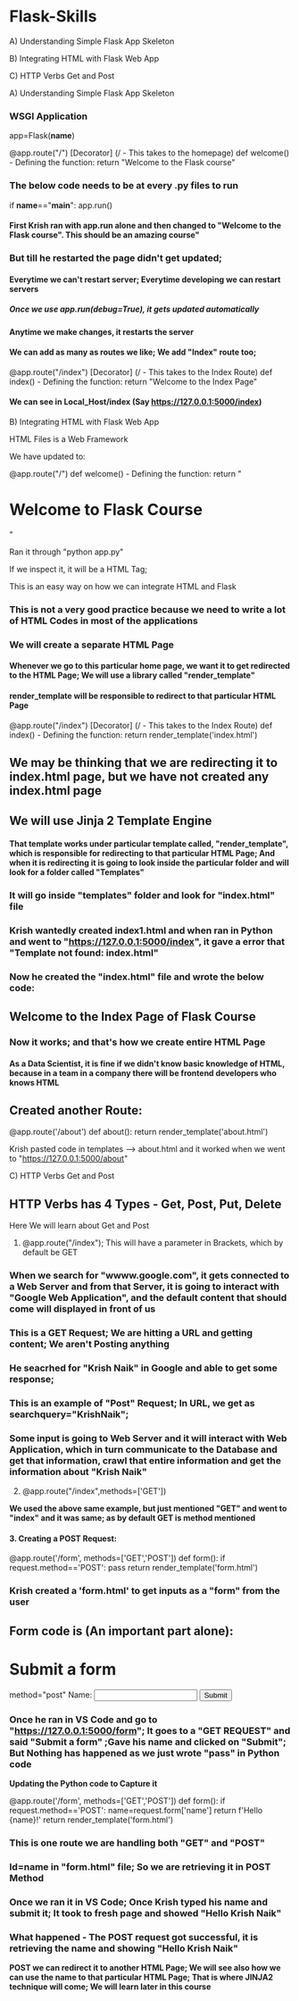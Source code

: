 # Flask-Skills

A) Understanding Simple Flask App Skeleton

B) Integrating HTML with Flask Web App

C) HTTP Verbs Get and Post

A) Understanding Simple Flask App Skeleton

### WSGI Application

app=Flask(__name__)

@app.route("/") [Decorator] (/ - This takes to the homepage)
def welcome() - Defining the function:
return "Welcome to the Flask course"

### The below code needs to be at every .py files to run

if __name__=="__main__":
app.run()

#### First Krish ran with app.run alone and then changed to "Welcome to the Flask course". This should be an amazing course"

### But till he restarted the page didn't get updated;

#### Everytime we can't restart server; Everytime developing we can restart servers

##### Once we use app.run(debug=True), it gets updated automatically

#### Anytime we make changes, it restarts the server

#### We can add as many as routes we like; We add "Index" route too;

@app.route("/index") [Decorator] (/ - This takes to the Index Route)
def index() - Defining the function:
return "Welcome to the Index Page"

#### **We can see in Local_Host/index (Say https://127.0.0.1:5000/index)**

B) Integrating HTML with Flask Web App

HTML Files is a Web Framework

We have updated to:

@app.route("/")
def welcome() - Defining the function:
return "<html><H1>Welcome to Flask Course</H1></html>"

Ran it through "python app.py"

If we inspect it, it will be a HTML Tag;

This is an easy way on how we can integrate HTML and Flask

### This is not a very good practice because we need to write a lot of HTML Codes in most of the applications

### We will create a separate HTML Page

#### Whenever we go to this particular home page, we want it to get redirected to the HTML Page; We will use a library called "render_template"

#### render_template will be responsible to redirect to that particular HTML Page

@app.route("/index") [Decorator] (/ - This takes to the Index Route)
def index() - Defining the function:
return render_template('index.html')

## We may be thinking that we are redirecting it to index.html page, but we have not created any index.html page 

## We will use Jinja 2 Template Engine

#### That template works under particular template called, "render_template", which is responsible for redirecting to that particular HTML Page; And when it is redirecting it is going to look inside the particular folder and will look for a folder called "Templates"

### It will go inside "templates" folder and look for "index.html" file

### Krish wantedly created index1.html and when ran in Python and went to "https://127.0.0.1:5000/index", it gave a error that "Template not found: index.html"

### Now he created the "index.html" file and wrote the below code:

<h2>

Welcome to the Index Page of Flask Course
  
</h2>

### Now it works; and that's how we create entire HTML Page

#### As a Data Scientist, it is fine if we didn't know basic knowledge of HTML, because in a team in a company there will be frontend developers who knows HTML

## Created another Route:

@app.route('/about')
def about():
return render_template('about.html')

Krish pasted code in templates --> about.html and it worked when we went to "https://127.0.0.1:5000/about"

C) HTTP Verbs Get and Post

## HTTP Verbs has 4 Types - Get, Post, Put, Delete

Here We will learn about Get and Post

1. @app.route("/index"); This will have a parameter in Brackets, which by default be GET

### When we search for "wwww.google.com", it gets connected to a Web Server and from that Server, it is going to interact with "Google Web Application", and the default content that should come will displayed in front of us

### This is a GET Request; We are hitting a URL and getting content; We aren't Posting anything

### He seacrhed for "Krish Naik" in Google and able to get some response;

### This is an example of "Post" Request; In URL, we get as searchquery="KrishNaik"; 

### Some input is going to Web Server and it will interact with Web Application, which in turn communicate to the Database and get that information, crawl that entire information and get the information about "Krish Naik"

2. @app.route("/index",methods=['GET'])

**We used the above same example, but just mentioned "GET" and went to "index" and it was same; as by default GET is method mentioned**

#### 3. Creating a POST Request:

@app.route('/form', methods=['GET','POST'])
def form():
  if request.method=='POST':
      pass
  return render_template('form.html')

  ### Krish created a 'form.html' to get inputs as a "form" from the user

  ## Form code is (An important part alone): 

  <h1>Submit a form</h1>
  <form>method="post"
  <label for="name">Name:</label>
    <input type="text" id="name" name="name">
    <input type="submit" value="Submit">
  </form>

  ### Once he ran in VS Code and go to "https://127.0.0.1:5000/form"; It goes to a "GET REQUEST" and said "Submit a form" ;Gave his name and clicked on "Submit"; But Nothing has happened as we just wrote "pass" in Python code

  **Updating the Python code to Capture it**

  @app.route('/form', methods=['GET','POST'])
def form():
  if request.method=='POST':
      name=request.form['name']
      return f'Hello {name}!'
  return render_template('form.html')

### This is one route we are handling both "GET" and "POST"

### Id=name in "form.html" file; So we are retrieving it in POST Method

### Once we ran it in VS Code; Once Krish typed his name and submit it; It took to fresh page and showed "Hello Krish Naik"

### What happened - The POST request got successful, it is retrieving the name and showing "Hello Krish Naik"

**POST we can redirect it to another HTML Page; We will see also how we can use the name to that particular HTML Page; That is where JINJA2 technique will come; We will learn later in this course**
